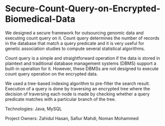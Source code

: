 # Secure-Count-Query-on-Encrypted-Biomedical-Data
We designed a secure framework for outsourcing genomic data and executing count query on it. Count query determines the number of records in the database that match a query predicate and it is very useful for genetic association studies to compute several statistical algorithms.

Count query is a simple and straightforward operation if the data is stored in plaintext and traditional database management systems (DBMS) support a built-in operation for it. However, these DBMSs are not designed to execute count query operation on the encrypted data.

We used a tree-based indexing algorithm to pre-filter the search result. Execution of a query is done by traversing an encrypted tree where the decision of traversing each node is made by checking whether a query predicate matches with a particular branch of the tree.

Technologies: Java, MySQL

Project Owners: Zahidul Hasan, Safiur Mahdi, Noman Mohammed
